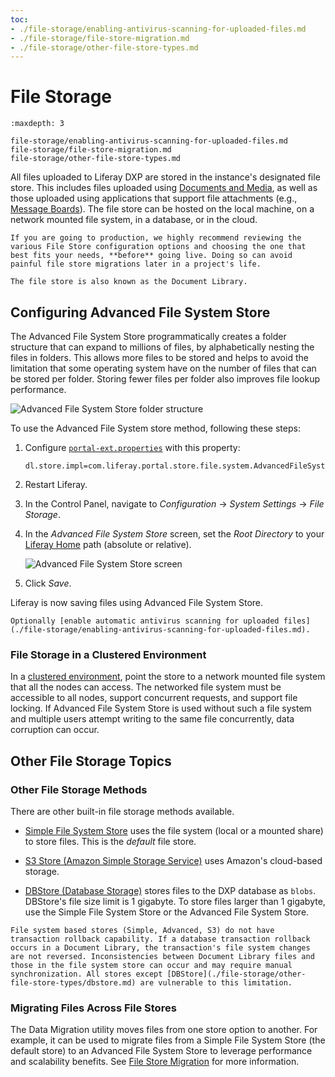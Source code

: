 ```yaml
---
toc:
- ./file-storage/enabling-antivirus-scanning-for-uploaded-files.md
- ./file-storage/file-store-migration.md
- ./file-storage/other-file-store-types.md
---
```

# File Storage

```{toctree}
:maxdepth: 3

file-storage/enabling-antivirus-scanning-for-uploaded-files.md
file-storage/file-store-migration.md
file-storage/other-file-store-types.md
```

All files uploaded to Liferay DXP are stored in the instance's designated file store. This includes files uploaded using [Documents and Media](../content-authoring-and-management/documents-and-media/documents-and-media-overview.md), as well as those uploaded using applications that support file attachments (e.g., [Message Boards](../collaboration-and-social/collaboration-and-social-overview.md)). The file store can be hosted on the local machine, on a network mounted file system, in a database, or in the cloud.

```{important}
If you are going to production, we highly recommend reviewing the various File Store configuration options and choosing the one that best fits your needs, **before** going live. Doing so can avoid painful file store migrations later in a project's life.
```

```{note}
The file store is also known as the Document Library.
```

## Configuring Advanced File System Store

The Advanced File System Store programmatically creates a folder structure that can expand to millions of files, by alphabetically nesting the files in folders. This allows more files to be stored and helps to avoid the limitation that some operating system have on the number of files that can be stored per folder. Storing fewer files per folder also improves file lookup performance.

![Advanced File System Store folder structure](./file-storage/images/01.png)

To use the Advanced File System store method, following these steps:

1. Configure [`portal-ext.properties`](../installation-and-upgrades/reference/portal-properties.md) with this property:

    ```properties
    dl.store.impl=com.liferay.portal.store.file.system.AdvancedFileSystemStore
    ```

1. Restart Liferay.

1. In the Control Panel, navigate to _Configuration_ &rarr; _System Settings_ &rarr; _File Storage_.

1. In the _Advanced File System Store_ screen, set the _Root Directory_ to your [Liferay Home](../installation-and-upgrades/reference/liferay-home.md) path (absolute or relative).

    ![Advanced File System Store screen](./file-storage/images/02.png)

1. Click _Save_.

Liferay is now saving files using Advanced File System Store.

```{important}
Optionally [enable automatic antivirus scanning for uploaded files](./file-storage/enabling-antivirus-scanning-for-uploaded-files.md).
```

### File Storage in a Clustered Environment

In a [clustered environment](../installation-and-upgrades/setting-up-liferay/clustering-for-high-availability.md), point the store to a network mounted file system that all the nodes can access. The networked file system must be accessible to all nodes, support concurrent requests, and support file locking. If Advanced File System Store is used without such a file system and multiple users attempt writing to the same file concurrently, data corruption can occur.

## Other File Storage Topics

### Other File Storage Methods

There are other built-in file storage methods available.

* [Simple File System Store](./file-storage/other-file-store-types/simple-file-system-store.md) uses the file system (local or a mounted share) to store files. This is the *default* file store.

* [S3 Store (Amazon Simple Storage Service)](./file-storage/other-file-store-types/amazon-s3-store.md) uses Amazon's cloud-based storage.

* [DBStore (Database Storage)](./file-storage/other-file-store-types/dbstore.md) stores files to the DXP database as `blobs`. DBStore's file size limit is 1 gigabyte. To store files larger than 1 gigabyte, use the Simple File System Store or the Advanced File System Store.

```{warning}
File system based stores (Simple, Advanced, S3) do not have transaction rollback capability. If a database transaction rollback occurs in a Document Library, the transaction's file system changes are not reversed. Inconsistencies between Document Library files and those in the file system store can occur and may require manual synchronization. All stores except [DBStore](./file-storage/other-file-store-types/dbstore.md) are vulnerable to this limitation.
```

### Migrating Files Across File Stores

The Data Migration utility moves files from one store option to another. For example, it can be used to migrate files from a Simple File System Store (the default store) to an Advanced File System Store to leverage performance and scalability benefits. See [File Store Migration](./file-storage/file-store-migration.md) for more information.